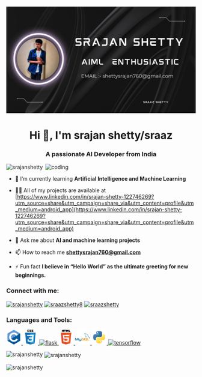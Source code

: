 ![logo](https://github.com/SRAJANSHETTY8/SRAAZ-SHETTY/blob/416ed27351d5e4fc67f68d3a1e3596a7e0019f70/SRAAZ-SHETTY.png)
<h1 align="center">Hi 👋, I'm srajan shetty/sraaz</h1>
<h3 align="center">A passionate AI Developer from India</h3>
<img align="right"alt="coding"width="400" src="https://user-images.githubusercontent.com/55389276/140866485-8fb1c876-9a8f-4d6a-98dc-08c4981eaf70.gif">

<p align="left"> <img src="https://komarev.com/ghpvc/?username=srajanshetty&label=Profile%20views&color=0e75b6&style=flat" alt="srajanshetty" /> </p>

- 🌱 I’m currently learning **Artificial Intelligence and Machine Learning**

- 👨‍💻 All of my projects are available at [https://www.linkedin.com/in/srajan-shetty-122746269?utm_source=share&utm_campaign=share_via&utm_content=profile&utm_medium=android_app](https://www.linkedin.com/in/srajan-shetty-122746269?utm_source=share&utm_campaign=share_via&utm_content=profile&utm_medium=android_app)

- 💬 Ask me about **AI and machine learning projects**

- 📫 How to reach me **shettysrajan760@gmail.com**

- ⚡ Fun fact **I believe in “Hello World” as the ultimate greeting for new beginnings.**

<h3 align="left">Connect with me:</h3>
<p align="left">
<a href="https://linkedin.com/in/srajanshetty" target="blank"><img align="center" src="https://raw.githubusercontent.com/rahuldkjain/github-profile-readme-generator/master/src/images/icons/Social/linked-in-alt.svg" alt="srajanshetty" height="30" width="40" /></a>
<a href="https://kaggle.com/sraazshetty8" target="blank"><img align="center" src="https://raw.githubusercontent.com/rahuldkjain/github-profile-readme-generator/master/src/images/icons/Social/kaggle.svg" alt="sraazshetty8" height="30" width="40" /></a>
<a href="https://instagram.com/sraazshetty" target="blank"><img align="center" src="https://raw.githubusercontent.com/rahuldkjain/github-profile-readme-generator/master/src/images/icons/Social/instagram.svg" alt="sraazshetty" height="30" width="40" /></a>
</p>

<h3 align="left">Languages and Tools:</h3>
<p align="left"> <a href="https://www.cprogramming.com/" target="_blank" rel="noreferrer"> <img src="https://raw.githubusercontent.com/devicons/devicon/master/icons/c/c-original.svg" alt="c" width="40" height="40"/> </a> <a href="https://www.w3schools.com/css/" target="_blank" rel="noreferrer"> <img src="https://raw.githubusercontent.com/devicons/devicon/master/icons/css3/css3-original-wordmark.svg" alt="css3" width="40" height="40"/> </a> <a href="https://flask.palletsprojects.com/" target="_blank" rel="noreferrer"> <img src="https://www.vectorlogo.zone/logos/pocoo_flask/pocoo_flask-icon.svg" alt="flask" width="40" height="40"/> </a> <a href="https://www.w3.org/html/" target="_blank" rel="noreferrer"> <img src="https://raw.githubusercontent.com/devicons/devicon/master/icons/html5/html5-original-wordmark.svg" alt="html5" width="40" height="40"/> </a> <a href="https://www.mysql.com/" target="_blank" rel="noreferrer"> <img src="https://raw.githubusercontent.com/devicons/devicon/master/icons/mysql/mysql-original-wordmark.svg" alt="mysql" width="40" height="40"/> </a> <a href="https://www.python.org" target="_blank" rel="noreferrer"> <img src="https://raw.githubusercontent.com/devicons/devicon/master/icons/python/python-original.svg" alt="python" width="40" height="40"/> </a> <a href="https://www.tensorflow.org" target="_blank" rel="noreferrer"> <img src="https://www.vectorlogo.zone/logos/tensorflow/tensorflow-icon.svg" alt="tensorflow" width="40" height="40"/> </a> </p>

<p><img align="left" src="https://github-readme-stats.vercel.app/api/top-langs?username=srajanshetty&show_icons=true&locale=en&layout=compact" alt="srajanshetty" /></p>

<p>&nbsp;<img align="center" src="https://github-readme-stats.vercel.app/api?username=srajanshetty&show_icons=true&locale=en" alt="srajanshetty" /></p>

<p><img align="center" src="https://github-readme-streak-stats.herokuapp.com/?user=srajanshetty&" alt="srajanshetty" /></p>

